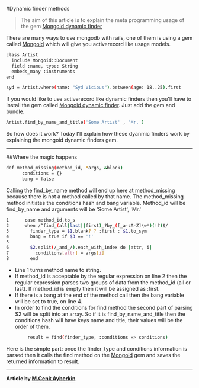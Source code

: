 #Dynamic finder methods

>The aim of this article is to explain the meta programming usage of the gem [Mongoid dynamic finder]


There are many ways to use mongodb with rails, one of them is using a gem called [Mongoid] which will give you activerecord like usage models.

```sh
class Artist
  include Mongoid::Document
  field :name, type: String
  embeds_many :instruments
end

syd = Artist.where(name: "Syd Vicious").between(age: 18..25).first
```
If you would like to use activerecord like dynamic finders then you'll have to install the gem called [Mongoid dynamic finder].
Just add the gem and bundle.

```sh
Artist.find_by_name_and_title('Some Artist' , 'Mr.')
```
So how does it work? Today I'll explain how these dyanmic finders work by explaining the mongoid dynamic finders gem.

-----------

##Where the magic happens

```sh
def method_missing(method_id, *args, &block)
      conditions = {}
      bang = false
```
Calling the find_by_name method will end up here at method_missing because there is not a method called by that name. The method_missing method initiates the conditions hash and bang variable. Method_id will be find_by_name and arguments will be 'Some Artist', 'Mr.'

```sh
1      case method_id.to_s
2      when /^find_(all|last||first)_?by_([_a-zA-Z]\w*)(!?)$/
3        finder_type = $1.blank? ? :first : $1.to_sym
4        bang = true if $3 == '!'
5
6        $2.split(/_and_/).each_with_index do |attr, i|
7          conditions[attr] = args[i]
8        end
```
 - Line 1 turns method name to string.
 - If method_id is acceptable by the regular expression on line 2
then the regular expression parses two groups of data from the method_id (all or last). If method_id is empty then it will be assigned as :first.
 - If there is a bang at the end of the method call then the bang variable will be set to true, on line 4.
 - In order to find the conditions for find method the second part of parsing $2 will be split into an array. So if it is find_by_name_and_title
then the conditions hash will have keys name and title, their values will be the order of them.

```sh
        result = find(finder_type, :conditions => conditions)
```
Here is the simple part: once the finder_type and conditions information is parsed then it calls the find method on the [Mongoid] gem and saves the returned information to result.

------

**Article by [M.Cenk Ayberkin]**

[Mongoid dynamic finder]:https://github.com/mitijain123/mongoid_dynamic_finder
[Mongoid]:http://mongoid.org/en/mongoid/index.html
[M.Cenk Ayberkin]:https://github.com/cenkayberkin
